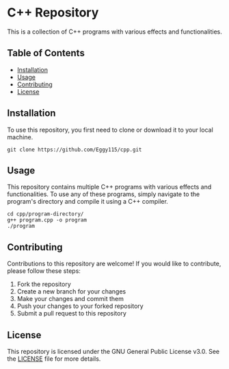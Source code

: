 # C++ Repository

This is a collection of C++ programs with various effects and functionalities.

## Table of Contents

* [Installation](#installation)
* [Usage](#usage)
* [Contributing](#contributing)
* [License](#license)

## Installation

To use this repository, you first need to clone or download it to your local machine.

```
git clone https://github.com/Eggy115/cpp.git
```

## Usage

This repository contains multiple C++ programs with various effects and functionalities. To use any of these programs, simply navigate to the program's directory and compile it using a C++ compiler.

```
cd cpp/program-directory/
g++ program.cpp -o program
./program
```

## Contributing

Contributions to this repository are welcome! If you would like to contribute, please follow these steps:

1. Fork the repository
2. Create a new branch for your changes
3. Make your changes and commit them
4. Push your changes to your forked repository
5. Submit a pull request to this repository

## License

This repository is licensed under the GNU General Public License v3.0. See the [LICENSE](./LICENSE) file for more details.
